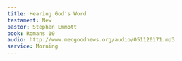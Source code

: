 ```yaml
---
title: Hearing God's Word
testament: New
pastor: Stephen Emmott
book: Romans 10
audio: http://www.mecgoodnews.org/audio/051120171.mp3
service: Morning
---
```

